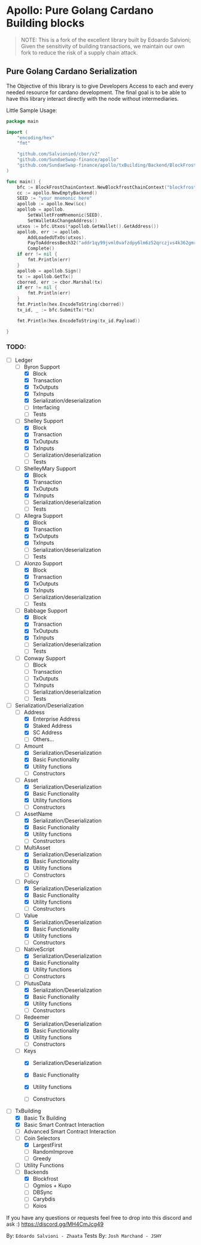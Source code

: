 # Apollo: Pure Golang Cardano Building blocks 

> NOTE: This is a fork of the excellent library built by Edoardo Salvioni;
> Given the sensitivity of building transactions, we maintain our own fork to reduce
> the risk of a supply chain attack.

## Pure Golang Cardano Serialization

The Objective of this library is to give Developers Access to each and every needed resource for cardano development.
The final goal is to be able to have this library interact directly with the node without intermediaries.

Little Sample Usage:
```go
package main

import (
    "encoding/hex"
    "fmt"

    "github.com/Salvionied/cbor/v2"
    "github.com/SundaeSwap-finance/apollo"
    "github.com/SundaeSwap-finance/apollo/txBuilding/Backend/BlockFrostChainContext"
)

func main() {
    bfc := BlockFrostChainContext.NewBlockfrostChainContext("blockfrost_api_key", int(apollo.MAINNET), apollo.BLOCKFROST_BASE_URL_MAINNET)
    cc := apollo.NewEmptyBackend()
    SEED := "your mnemonic here"
    apollob := apollo.New(&cc)
    apollob = apollob.
        SetWalletFromMnemonic(SEED).
        SetWalletAsChangeAddress()
    utxos := bfc.Utxos(*apollob.GetWallet().GetAddress())
    apollob, err := apollob.
        AddLoadedUTxOs(utxos).
        PayToAddressBech32("addr1qy99jvml0vafzdpy6lm6z52qrczjvs4k362gmr9v4hrrwgqk4xvegxwvtfsu5ck6s83h346nsgf6xu26dwzce9yvd8ysd2seyu", 1_000_000, nil).
        Complete()
    if err != nil {
        fmt.Println(err)
    }
    apollob = apollob.Sign()
    tx := apollob.GetTx()
    cborred, err := cbor.Marshal(tx)
    if err != nil {
        fmt.Println(err)
    }
    fmt.Println(hex.EncodeToString(cborred))
    tx_id, _ := bfc.SubmitTx(*tx)

    fmt.Println(hex.EncodeToString(tx_id.Payload))

}

```

### TODO:
- [ ] Ledger 
    - [ ] Byron Support
        - [X] Block
        - [X] Transaction
        - [X] TxOutputs
        - [X] TxInputs
        - [X] Serialization/deserialization
        - [ ] Interfacing
        - [ ] Tests
    - [ ] Shelley Support
        - [X] Block
        - [X] Transaction
        - [X] TxOutputs
        - [X] TxInputs
        - [ ] Serialization/deserialization
        - [ ] Tests
    - [ ] ShelleyMary Support
        - [X] Block
        - [X] Transaction
        - [X] TxOutputs
        - [X] TxInputs
        - [ ] Serialization/deserialization
        - [ ] Tests
    - [ ] Allegra Support
        - [X] Block
        - [X] Transaction
        - [X] TxOutputs
        - [X] TxInputs
        - [ ] Serialization/deserialization
        - [ ] Tests
    - [ ] Alonzo Support
        - [X] Block
        - [X] Transaction
        - [X] TxOutputs
        - [X] TxInputs
        - [ ] Serialization/deserialization
        - [ ] Tests
    - [ ] Babbage Support
        - [X] Block
        - [X] Transaction
        - [X] TxOutputs
        - [X] TxInputs
        - [ ] Serialization/deserialization
        - [ ] Tests
    - [ ] Conway Support
        - [ ] Block
        - [ ] Transaction
        - [ ] TxOutputs
        - [ ] TxInputs
        - [ ] Serialization/deserialization
        - [ ] Tests

- [ ] Serialization/Deserialization
    - [ ] Address
        - [X] Enterprise Address
        - [X] Staked Address
        - [X] SC Address
        - [ ] Others...
    - [ ] Amount
        - [X] Serialization/Deserialization
        - [X] Basic Functionality
        - [X] Utility functions
        - [ ] Constructors
    -  [ ] Asset
        - [X] Serialization/Deserialization
        - [X] Basic Functionality
        - [X] Utility functions
        - [ ] Constructors
    - [ ] AssetName
        - [X] Serialization/Deserialization
        - [X] Basic Functionality
        - [X] Utility functions
        - [ ] Constructors
    - [ ] MultiAsset
        - [X] Serialization/Deserialization
        - [X] Basic Functionality
        - [X] Utility functions
        - [ ] Constructors
    - [ ] Policy
        - [X] Serialization/Deserialization
        - [X] Basic Functionality
        - [X] Utility functions
        - [ ] Constructors
    - [ ] Value
        - [X] Serialization/Deserialization
        - [X] Basic Functionality
        - [X] Utility functions
        - [ ] Constructors
    - [ ] NativeScript
        - [X] Serialization/Deserialization
        - [X] Basic Functionality
        - [X] Utility functions
        - [ ] Constructors
    - [ ] PlutusData
        - [X] Serialization/Deserialization
        - [X] Basic Functionality
        - [X] Utility functions
        - [ ] Constructors
    - [ ] Redeemer
        - [X] Serialization/Deserialization
        - [X] Basic Functionality
        - [X] Utility functions
        - [ ] Constructors
    - [ ] Keys
        - [X] Serialization/Deserialization
        - [X] Basic Functionality
        - [X] Utility functions
        - [ ] Constructors
    

- [ ] TxBuilding
    - [X] Basic Tx Building
    - [X] Basic Smart Contract Interaction
    - [ ] Advanced Smart Contract Interaction
    - [ ] Coin Selectors
        - [X] LargestFirst
        - [ ] RandomImprove
        - [ ] Greedy
    - [ ] Utility Functions
    - [ ] Backends
        - [X] Blockfrost
        - [ ] Ogmios + Kupo
        - [ ] DBSync
        - [ ] Carybdis
        - [ ] Koios

If you have any questions or requests feel free to drop into this discord and ask :) https://discord.gg/MH4CmJcg49

By:
    `Edoardo Salvioni - Zhaata` 
Tests By:
    `Josh Marchand - JSHY`
